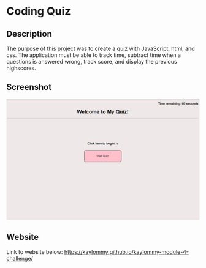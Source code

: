 # Coding Quiz

## Description
The purpose of this project was to create a quiz with JavaScript, html, and css. The application must be able to track time, subtract time when a questions is answered wrong, track score, and display the previous highscores.

## Screenshot
![alt text](./assets/images/QuizPage.jpg "Website")

## Website
Link to website below:
https://kaylommy.github.io/kaylommy-module-4-challenge/